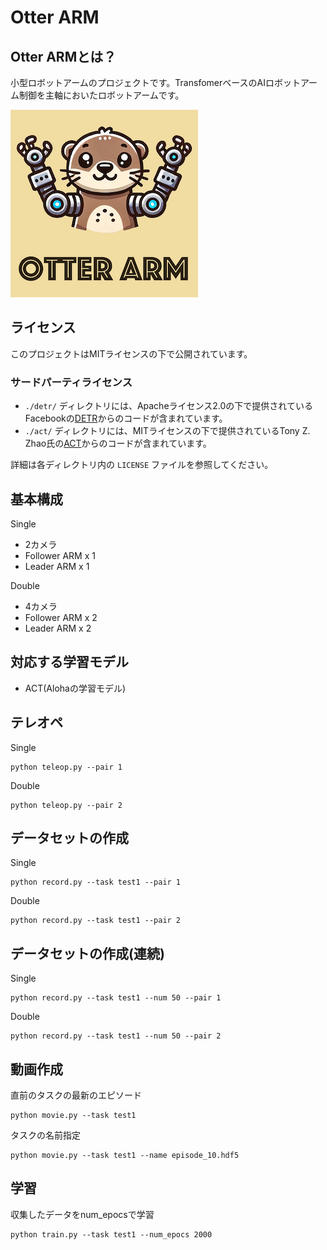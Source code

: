 # Otter ARM

## Otter ARMとは？

小型ロボットアームのプロジェクトです。TransfomerベースのAIロボットアーム制御を主軸においたロボットアームです。

![](./img/logo.png)

## ライセンス

このプロジェクトはMITライセンスの下で公開されています。

### サードパーティライセンス

- `./detr/` ディレクトリには、Apacheライセンス2.0の下で提供されているFacebookの[DETR](https://github.com/facebookresearch/detr)からのコードが含まれています。
- `./act/` ディレクトリには、MITライセンスの下で提供されているTony Z. Zhao氏の[ACT](https://github.com/tonyzhaozh/act)からのコードが含まれています。

詳細は各ディレクトリ内の `LICENSE` ファイルを参照してください。

## 基本構成

Single

- 2カメラ
- Follower ARM x 1
- Leader ARM x 1

Double

- 4カメラ
- Follower ARM x 2
- Leader ARM x 2

## 対応する学習モデル

- ACT(Alohaの学習モデル)

## テレオペ

Single

```
python teleop.py --pair 1
```
Double

```
python teleop.py --pair 2
```

## データセットの作成

Single

```
python record.py --task test1 --pair 1
```
Double

```
python record.py --task test1 --pair 2
```

## データセットの作成(連続)

Single

```
python record.py --task test1 --num 50 --pair 1
```
Double

```
python record.py --task test1 --num 50 --pair 2
```

## 動画作成

直前のタスクの最新のエピソード

```
python movie.py --task test1
```

タスクの名前指定

```
python movie.py --task test1 --name episode_10.hdf5
```

## 学習

収集したデータをnum_epocsで学習

```
python train.py --task test1 --num_epocs 2000
``` 
